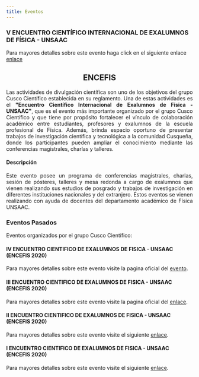 ```yaml
---
title: Eventos
---
```


<!--### **III ENCUENTRO CIENTIFICO INTERNACIONAL DE EXALUMNOS DE FISICA - UNSAAC**-->

<section>
  <h3>V ENCUENTRO CIENTÍFICO INTERNACIONAL DE EXALUMNOS DE FÍSICA - UNSAAC</h3>
</section>

Para mayores detalles sobre este evento haga click en el siguiente enlace <a href="https://encefis.github.io/encefis-v/" target="_blank">enlace</a>

<section>
  <h2 style="text-align: center;">ENCEFIS</h2>
</section>

<p style='text-align: justify;'> Las actividades de divulgación científica son uno de los objetivos del grupo Cusco Científico establecida en su reglamento. Una de estas actividades es el <b>"Encuentro Científico Internacional de Exalumnos de Física - UNSAAC"</b>, que es el evento más importante organizado por el grupo Cusco Científico y que tiene por propósito fortalecer el vínculo de colaboración académico entre estudiantes, profesores y exalumnos de la escuela profesional de Física. Además, brinda espacio oportuno de presentar trabajos de investigación científica y tecnológica a la comunidad Cusqueña, donde los participantes pueden ampliar el conocimiento mediante las conferencias magistrales, charlas y talleres. </p>
<section>
  <h4>Descripción</h4>
</section>
<p style='text-align: justify;'> Este evento posee un programa de conferencias magistrales, charlas, sesión de pósteres, talleres y mesa redonda a cargo de exalumnos que vienen realizando sus estudios de posgrado y trabajos de investigación en diferentes instituciones nacionales y del extranjero. Estos eventos se vienen realizando con ayuda de docentes del departamento académico de Física UNSAAC.</p>

<!--### Próximos Eventos-->


### **Eventos Pasados**


Eventos organizados por el grupo Cusco Científico: 


#### **IV ENCUENTRO CIENTIFICO DE EXALUMNOS DE FISICA - UNSAAC (ENCEFIS 2020)**


Para mayores detalles sobre este evento visite la pagina oficial del <a href="https://encefis.github.io/encefis-iv/" target="_blank">evento</a>.


#### **III ENCUENTRO CIENTIFICO DE EXALUMNOS DE FISICA - UNSAAC (ENCEFIS 2020)**


Para mayores detalles sobre este evento visite la pagina oficial del <a href="https://sites.google.com/view/encefis-iii/" target="_blank">enlace</a>. 


#### **II ENCUENTRO CIENTIFICO DE EXALUMNOS DE FISICA - UNSAAC (ENCEFIS 2020)**

Para mayores detalles sobre este evento visite el siguiente [enlace](./events/encefis_2.md).

#### **I ENCUENTRO CIENTIFICO DE EXALUMNOS DE FISICA - UNSAAC (ENCEFIS 2020)**

Para mayores detalles sobre este evento visite el siguiente [enlace](./events/encefis_1.md).